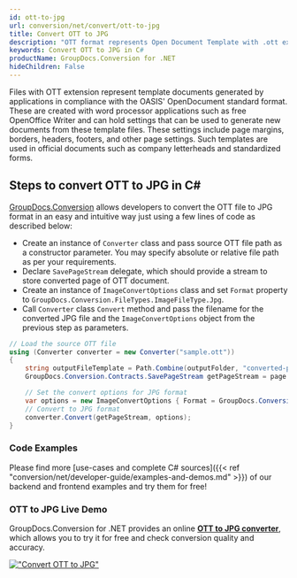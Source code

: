 ```yaml
---
id: ott-to-jpg
url: conversion/net/convert/ott-to-jpg
title: Convert OTT to JPG
description: "OTT format represents Open Document Template with .ott extension. Learn how to convert OTT to JPG file programmatically in C# language using GroupDocs.Conversion for .NET library."
keywords: Convert OTT to JPG in C#
productName: GroupDocs.Conversion for .NET
hideChildren: False
---
```


Files with OTT extension represent template documents generated by applications in compliance with the OASIS' OpenDocument standard format. These are created with word processor applications such as free OpenOffice Writer and can hold settings that can be used to generate new documents from these template files. These settings include page margins, borders, headers, footers, and other page settings. Such templates are used in official documents such as company letterheads and standardized forms.

## Steps to convert OTT to JPG in C#

[GroupDocs.Conversion](https://products.groupdocs.com/conversion/net) allows developers to convert the OTT file to JPG format in an easy and intuitive way just using a few lines of code as described below:

* Create an instance of `Converter` class and pass source OTT file path as a constructor parameter. You may specify absolute or relative file path as per your requirements. 
* Declare `SavePageStream` delegate, which should provide a stream to store converted page of OTT document.
* Create an instance of `ImageConvertOptions` class and set `Format` property to `GroupDocs.Conversion.FileTypes.ImageFileType.Jpg`.
* Call `Converter` class `Convert` method and pass the filename for the converted JPG file and the `ImageConvertOptions` object from the previous step as parameters.

```csharp
// Load the source OTT file
using (Converter converter = new Converter("sample.ott"))
{
    string outputFileTemplate = Path.Combine(outputFolder, "converted-page-{0}.jpg");
    GroupDocs.Conversion.Contracts.SavePageStream getPageStream = page => new FileStream(string.Format(outputFileTemplate, page), FileMode.Create);

    // Set the convert options for JPG format
    var options = new ImageConvertOptions { Format = GroupDocs.Conversion.FileTypes.ImageFileType.Jpg };   
    // Convert to JPG format
    converter.Convert(getPageStream, options);
}
```

### Code Examples

Please find more [use-cases and complete C# sources]({{< ref "conversion/net/developer-guide/examples-and-demos.md" >}}) of our backend and frontend examples and try them for free!

### OTT to JPG Live Demo

GroupDocs.Conversion for .NET provides an online [**OTT to JPG converter**](https://products.groupdocs.app/conversion/ott-to-jpg), which allows you to try it for free and check conversion quality and accuracy.

[!["Convert OTT to JPG"](conversion/net/images/convert-to-jpg/convert-ott-to-jpg.png)](https://products.groupdocs.app/conversion/ott-to-jpg)